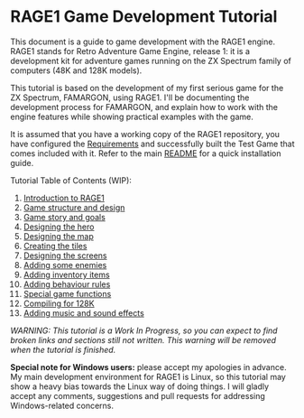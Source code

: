 # RAGE1 Game Development Tutorial

This document is a guide to game development with the RAGE1 engine.  RAGE1
stands for Retro Adventure Game Engine, release 1: it is a development kit
for adventure games running on the ZX Spectrum family of computers (48K and
128K models).

This tutorial is based on the development of my first serious game for the
ZX Spectrum, FAMARGON, using RAGE1.  I'll be documenting the development
process for FAMARGON, and explain how to work with the engine features while
showing practical examples with the game.

It is assumed that you have a working copy of the RAGE1 repository, you have
configured the [Requirements](../REQUIREMENTS.md) and successfully built the
Test Game that comes included with it.  Refer to the main
[README](../../README.md) for a quick installation guide.

Tutorial Table of Contents (WIP):

1. [Introduction to RAGE1](INTRO.md)
1. [Game structure and design](SKELETON.md)
1. [Game story and goals](STORY.md)
1. [Designing the hero](HERO.md)
1. [Designing the map](MAP.md)
1. [Creating the tiles](BTILES.md)
1. [Designing the screens](SCREENS.md)
1. [Adding some enemies](ENEMIES.md)
1. [Adding inventory items](INVENTORY.md)
1. [Adding behaviour rules](RULES.md)
1. [Special game functions](FUNCTIONS.md)
1. [Compiling for 128K](BUILD128.md)
1. [Adding music and sound effects](SOUND.md)

_WARNING: This tutorial is a Work In Progress, so you can expect to find
broken links and sections still not written.  This warning will be removed
when the tutorial is finished._

**Special note for Windows users:** please accept my apologies in advance. 
My main development environment for RAGE1 is Linux, so this tutorial may
show a heavy bias towards the Linux way of doing things.  I will gladly
accept any comments, suggestions and pull requests for addressing
Windows-related concerns.
